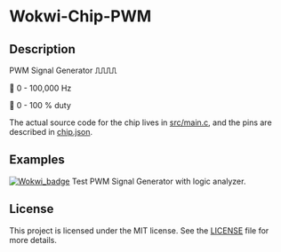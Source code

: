 # Wokwi-Chip-PWM
## Description

PWM Signal Generator  **⎍⎍⎍⎍**

🔵  0 - 100,000 Hz

🔵  0 - 100 % duty

The actual source code for the chip lives in [src/main.c](https://github.com/Dlloydev/Wokwi-Chip-PWM/blob/main/src/main.c), and the pins are described in [chip.json](https://github.com/Dlloydev/Wokwi-Chip-PWM/blob/main/chip.json).

## Examples

[![Wokwi_badge](https://user-images.githubusercontent.com/63488701/212449119-a8510897-c860-4545-8c1a-794169547ba1.svg)](https://wokwi.com/projects/354488725362438145) Test PWM Signal Generator with logic analyzer.

## License

This project is licensed under the MIT license. See the [LICENSE](https://github.com/Dlloydev/Wokwi-Chip-PWM/blob/main/LICENSE) file for more details.

